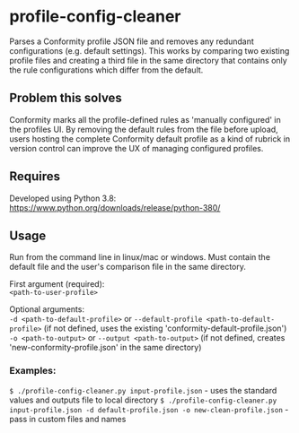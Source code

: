 # profile-config-cleaner
Parses a Conformity profile JSON file and removes any redundant configurations (e.g. default settings). This works by comparing two existing profile files and creating a third file in the same directory that contains only the rule configurations which differ from the default.

## Problem this solves
Conformity marks all the profile-defined rules as 'manually configured' in the profiles UI. By removing the default rules from the file before upload, users hosting the complete Conformity default profile as a kind of rubrick in version control can improve the UX of managing configured profiles.

## Requires
Developed using Python 3.8: https://www.python.org/downloads/release/python-380/

## Usage
Run from the command line in linux/mac or windows. Must contain the default file and the user's comparison file in the same directory. <br />

First argument (required): <br />
`<path-to-user-profile>`<br />

Optional arguments:<br />
`-d <path-to-default-profile>` or `--default-profile <path-to-default-profile>` (if not defined, uses the existing 'conformity-default-profile.json') <br />
`-o <path-to-output>` or `--output <path-to-output>` (if not defined, creates 'new-conformity-profile.json' in the same directory)  <br />

### Examples:
`$ ./profile-config-cleaner.py input-profile.json` - uses the standard values and outputs file to local directory
`$ ./profile-config-cleaner.py input-profile.json -d default-profile.json -o new-clean-profile.json` - pass in custom files and names

